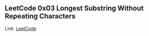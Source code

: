 ## LeetCode 0x03 Longest Substring Without Repeating Characters

Link: [LeetCode](https://leetcode.com/problems/longest-substring-without-repeating-characters/)

